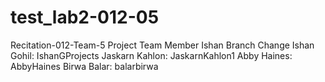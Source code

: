 # test_lab2-012-05
Recitation-012-Team-5
Project Team Member
Ishan Branch Change
Ishan Gohil: IshanGProjects
Jaskarn Kahlon: JaskarnKahlon1
Abby Haines: AbbyHaines
Birwa Balar: balarbirwa





